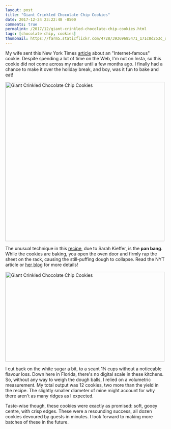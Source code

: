```yaml
---
layout: post
title: "Giant Crinkled Chocolate Chip Cookies"
date: 2017-12-24 23:22:48 -0500
comments: true
permalink: /2017/12/giant-crinkled-chocolate-chip-cookies.html
tags: [chocolate chip, cookies]
thumbnail: https://farm5.staticflickr.com/4728/39369685471_171c8d253c_q.jpg
---
```


My wife sent this New York Times [article](https://www.nytimes.com/2017/09/29/dining/chocolate-chip-cookie-recipe-instagram.html?_r=0) about an "Internet-famous" cookie. Despite spending
a lot of time on the Web, I'm not on Insta, so this cookie did not come
across my radar until a few months ago. I finally had a chance to make it
over the holiday break, and boy, was it fun to bake and eat!

<a data-flickr-embed="true"  href="https://www.flickr.com/photos/gnuf/39369685471/in/photostream/" title="Giant Crinkled Chocolate Chip Cookies"><img src="https://farm5.staticflickr.com/4728/39369685471_171c8d253c.jpg" width="500" height="499" alt="Giant Crinkled Chocolate Chip Cookies"></a><script async src="//embedr.flickr.com/assets/client-code.js" charset="utf-8"></script>

The unusual technique in this [recipe](https://cooking.nytimes.com/recipes/1018945-giant-crinkled-chocolate-chip-cookies), due to Sarah Kieffer, is the **pan bang**. While the cookies are baking, you open the oven 
door and firmly rap the sheet on the rack, causing the still-puffing dough to collapse. Read
the NYT article or [her blog](http://www.thevanillabeanblog.com/2017/10/pan-banging-chocolate-chip-cookies.html) for more details!

<a data-flickr-embed="true"  href="https://www.flickr.com/photos/gnuf/27592739069/in/photostream/" title="Giant Crinkled Chocolate Chip Cookies"><img src="https://farm5.staticflickr.com/4589/27592739069_e4274e6bda.jpg" width="500" height="281" alt="Giant Crinkled Chocolate Chip Cookies"></a><script async src="//embedr.flickr.com/assets/client-code.js" charset="utf-8"></script>

I cut back on the white sugar a bit, to a scant 1¼ cups without
a noticeable flavour loss. Down here in Florida, there's no digital
scale in these kitchens. So, without any way to weigh the dough balls,
I relied on a volumetric measurement. My total output was 12 cookies,
two more than the yield in the recipe. The slightly smaller diameter of
mine might account for why there aren't as many ridges as I expected.

Taste-wise though, these cookies were exactly as promised: soft, gooey centre, 
with crisp edges. These were a resounding success, all dozen cookies devoured
by guests in minutes. I look forward to making more batches of these in the
future.

